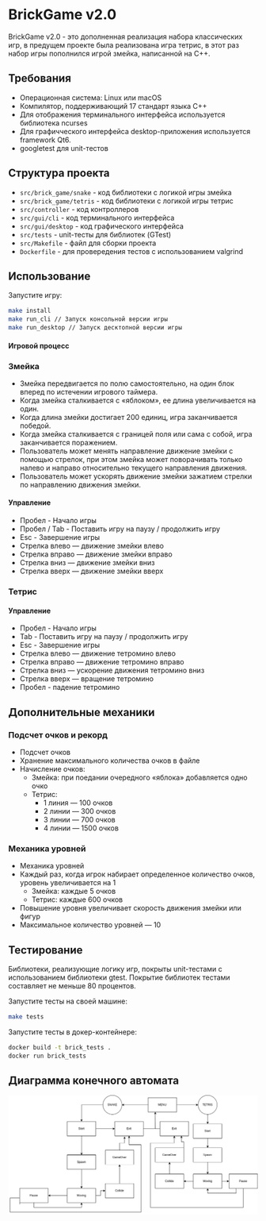 # BrickGame v2.0

BrickGame v2.0 - это дополненная реализация набора классических игр, в предущем проекте была реализована игра тетрис, в этот раз набор игры пополнился игрой змейка, написанной на С++.

## Требования

- Операционная система: Linux или macOS
- Компилятор, поддерживающий 17 стандарт языка С++
- Для отображения терминального интерфейса используется библиотека ncurses
- Для графичческого интерфейса desktop-приложения используется framework Qt6.
- googletest для unit-тестов

## Структура проекта

- `src/brick_game/snake` - код библиотеки с логикой игры змейка
- `src/brick_game/tetris` - код библиотеки с логикой игры тетрис
- `src/controller` - код контроллеров
- `src/gui/cli` - код терминального интерфейса 
- `src/gui/desktop` - код графического интерфейса
- `src/tests` - unit-тесты для библиотек (GTest)
- `src/Makefile` - файл для сборки проекта
- `Dockerfile` - для провередения тестов с использованием valgrind 

## Использование


Запустите игру:
```bash
make install
make run_cli // Запуск консольной версии игры
make run_desktop // Запуск десктопной версии игры
```

#### Игровой процесс

### Змейка
- Змейка передвигается по полю самостоятельно, на один блок вперед по истечении игрового таймера.
- Когда змейка сталкивается с «яблоком», ее длина увеличивается на один.
- Когда длина змейки достигает 200 единиц, игра заканчивается победой.
- Когда змейка сталкивается с границей поля или сама с собой, игра заканчивается поражением.
- Пользователь может менять направление движение змейки с помощью стрелок, при этом змейка может поворачивать только налево и направо относительно текущего направления движения.
- Пользователь может ускорять движение змейки зажатием стрелки по направлению движения змейки.

#### Управление

- Пробел - Начало игры
- Пробел / Tab - Поставить игру на паузу / продолжить игру
- Esc - Завершение игры
- Стрелка влево — движение змейки влево
- Стрелка вправо — движение змейки вправо
- Стрелка вниз — движение змейки вниз
- Стрелка вверх — движение змейки вверх

### Тетрис

#### Управление

- Пробел - Начало игры
- Tab - Поставить игру на паузу / продолжить игру
- Esc - Завершение игры
- Стрелка влево — движение тетромино влево
- Стрелка вправо — движение тетромино вправо
- Стрелка вниз — ускорение движения тетромино вниз
- Стрелка вверх — вращение тетромино
- Пробел - падение тетромино

## Дополнительные механики

### Подсчет очков и рекорд

- Подсчет очков
- Хранение максимального количества очков в файле
- Начисление очков:
    - Змейка: при поедании очередного «яблока» добавляется одно очко
    - Тетрис:
        - 1 линия — 100 очков
        - 2 линии — 300 очков
        - 3 линии — 700 очков
        - 4 линии — 1500 очков

### Механика уровней

- Механика уровней
- Каждый раз, когда игрок набирает определенное количество очков, уровень увеличивается на 1
    - Змейка: каждые 5 очков
    - Тетрис: каждые 600 очков
- Повышение уровня увеличивает скорость движения змейки или фигур
- Максимальное количество уровней — 10

## Тестирование

Библиотеки, реализующие логику игр, покрыты unit-тестами с использованием библиотеки gtest. Покрытие библиотек тестами составляет не меньше 80 процентов.

Запустите тесты на своей машине:
```bash
make tests
```

Запустите тесты в докер-контейнере:
```bash
docker build -t brick_tests .
docker run brick_tests
```


## Диаграмма конечного автомата

![fsm](fsm.png)

